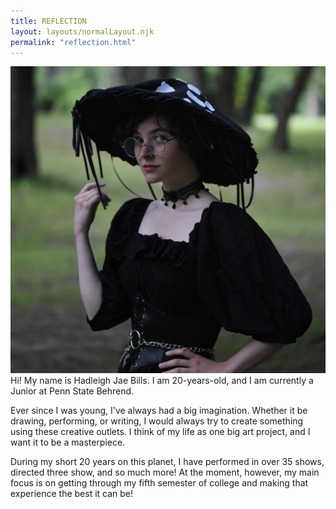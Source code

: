 ```yaml
---
title: REFLECTION
layout: layouts/normalLayout.njk
permalink: "reflection.html"
---
```


<div class="card">
<img class="aboutImg" src="https://raw.githubusercontent.com/HadleighJae/portfolio/main/docs/images/shroommecropped.JPG" alt="me" />
Hi! My name is Hadleigh Jae Bills. I am 20-years-old, and I am currently a Junior at Penn State Behrend.

Ever since I was young, I've always had a big imagination. Whether it be drawing, performing, or writing, I would always try to create something using these creative outlets. I think of my life as one big art project, and I want it to be a masterpiece.

During my short 20 years on this planet, I have performed in over 35 shows, directed three show, and so much more! At the moment, however, my main focus is on getting through my fifth semester of college and making that experience the best it can be!</div>
</div>


